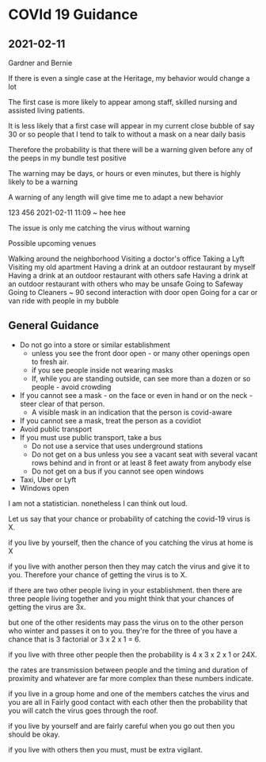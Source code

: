 
# COVId 19 Guidance



## 2021-02-11

Gardner and Bernie

If there is even a single case at the Heritage, my behavior would change a lot

The first case is more likely to appear among staff, skilled nursing and assisted living patients.

It is less likely that a first case will appear in my current close bubble of say 30 or so people that I tend to talk to without a mask on a near daily basis

Therefore the probability is that there will be a warning given before any of the peeps in my bundle test positive

The warning may be days, or hours or even minutes, but there is highly likely to be a warning

A warning of any length will give time me to adapt a new behavior

123 456 2021-02-11 11:09 ~
hee hee

The issue is only me catching the virus without warning

Possible upcoming venues

Walking around the neighborhood
Visiting a doctor's office
Taking a Lyft
Visiting my old apartment
Having a drink at an outdoor restaurant by myself
Having a drink at an outdoor restaurant with others safe
Having a drink at an outdoor restaurant with others who may be unsafe
Going to Safeway
Going to Cleaners ~ 90 second interaction with door open
Going for a car or van ride with people in my bubble


## General Guidance

* Do not go into a store or similar establishment
	* unless you see the front door open - or many other openings open to fresh air.
	* if you see people inside not wearing masks
	* If, while you are standing outside, can see more than a dozen or so people - avoid crowding
* If you cannot see a mask - on the face or even in hand or on the neck - steer clear of that person.
	* A visible mask in an indication that the person is covid-aware
* If you cannot see a mask, treat the person as a covidiot
* Avoid public transport
* If you must use public transport, take a bus
	* Do not use a service that uses underground stations
	* Do not get on a bus unless you see a vacant seat with several vacant rows behind and in front or at least 8 feet awaty from anybody else
	* Do not get on a bus if you cannot see open windows
* Taxi, Uber or Lyft
* Windows open







I am not a statistician. nonetheless I can think out loud.

Let us say that your chance or probability of catching the covid-19 virus is X.

if you live by yourself, then the chance of you catching the virus at home is X

if you live with another person then they may catch the virus and give it to you. Therefore your chance of getting the virus is to X.

if there are two other people living in your establishment. then there are three people living together and you might think that your chances of getting the virus are 3x.

but one of the other residents may pass the virus on to the other person who winter and passes it on to you. they're for the three of you have a chance that is 3 factorial or 3 x 2 x 1 = 6.

if you live with three other people then the probability is 4 x 3 x 2 x 1 or 24X.

the rates are transmission between people and the timing and duration of proximity and whatever are far more complex than these numbers indicate.

if you live in a group home and one of the members catches the virus and you are all in Fairly good contact with each other then the probability that you will catch the virus goes through the roof.

if you live by yourself and are fairly careful when you go out then you should be okay.

if you live with others then you must, must be extra vigilant.


